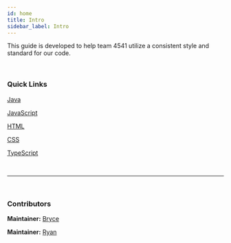 ```yaml
---
id: home
title: Intro
sidebar_label: Intro
---
```


This guide is developed to help team 4541 utilize a consistent style and standard for our code.

<br>

### Quick Links

[Java](Java.md)

[JavaScript](JavaScript.md)

[HTML](HTML.md)

[CSS](CSS.md)

[TypeScript](TypeScript.md)

<br>

---

<br>

### Contributors

**Maintainer:** [Bryce](https://github.com/topmastered)

**Maintainer:** [Ryan](https://github.com/ryan4545)

